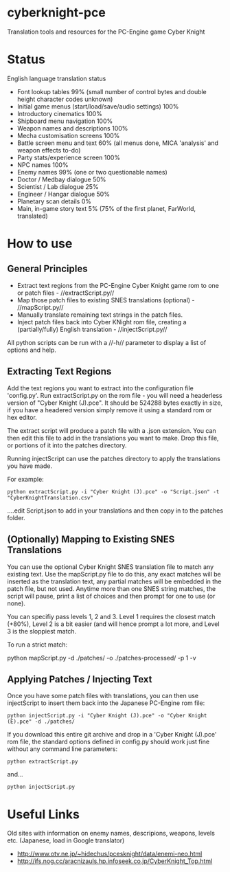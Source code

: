 cyberknight-pce
===============

Translation tools and resources for the PC-Engine game Cyber Knight

Status
======

English language translation status

  * Font lookup tables 99% (small number of control bytes and double height character codes unknown)
  * Initial game menus (start/load/save/audio settings) 100%
  * Introductory cinematics 100%
  * Shipboard menu navigation 100%
  * Weapon names and descriptions 100%
  * Mecha customisation screens 100%
  * Battle screen menu and text 60% (all menus done, MICA 'analysis' and weapon effects to-do)
  * Party stats/experience screen 100%
  * NPC names 100% 
  * Enemy names 99% (one or two questionable names)
  * Doctor / Medbay dialogue 50%
  * Scientist / Lab dialogue 25%
  * Engineer / Hangar dialogue 50%
  * Planetary scan details 0%
  * Main, in-game story text 5% (75% of the first planet, FarWorld, translated)

How to use
==========

## General Principles

  - Extract text regions from the PC-Engine Cyber Knight game rom to one or patch files - //extractScript.py//
  - Map those patch files to existing SNES translations (optional) - //mapScript.py//
  - Manually translate remaining text strings in the patch files.
  - Inject patch files back into Cyber KNight rom file, creating a (partially/fully) English translation - //injectScript.py//
  
All python scripts can be run with a //-h// parameter to display a list of options and help.
  
## Extracting Text Regions

Add the text regions you want to extract into the configuration file 'config.py'.
Run extractScript.py on the rom file - you will need a headerless version of "Cyber Knight (J).pce". It should be 524288 bytes exactly in size, if you have a headered version simply remove it using a standard rom or hex editor.

The extract script will produce a patch file with a .json extension. You can then edit this file to add in the translations you want to make. Drop this file, or portions of it into the patches directory.

Running injectScript can use the patches directory to apply the translations you have made.

For example:

    python extractScript.py -i "Cyber Knight (J).pce" -o "Script.json" -t "CyberKnightTranslation.csv"

....edit Script.json to add in your translations and then copy in to the patches folder.

## (Optionally) Mapping to Existing SNES Translations

You can use the optional Cyber Knight SNES translation file to match any existing text. Use the mapScript.py file to do this, any exact matches will be inserted as the translation text, any partial matches will be embedded in the patch file, but not used. Anytime more than one SNES string matches, the script will pause, print a list of choices and then prompt for one to use (or none).

You can specifiy pass levels 1, 2 and 3. Level 1 requires the closest match (+80%), Level 2 is a bit easier (and will hence prompt a lot more, and Level 3 is the sloppiest match.

To run a strict match:

   python mapScript.py -d ./patches/ -o ./patches-processed/ -p 1 -v


## Applying Patches / Injecting Text

Once you have some patch files with translations, you can then use injectScript to insert them back into the Japanese PC-Engine rom file:

    python injectScript.py -i "Cyber Knight (J).pce" -o "Cyber Knight (E).pce" -d ./patches/

If you download this entire git archive and drop in a 'Cyber Knight (J).pce' rom file, the standard options defined in config.py should work just fine without any command line parameters:

    python extractScript.py

and...

    python injectScript.py
    
    
Useful Links
============

Old sites with information on enemy names, descripions, weapons, levels etc. (Japanese, load in Google translator)

  * http://www.otv.ne.jp/~hidechus/pcesknight/data/enemi-neo.html
  * http://ifs.nog.cc/aracnizauls.hp.infoseek.co.jp/CyberKnight_Top.html

